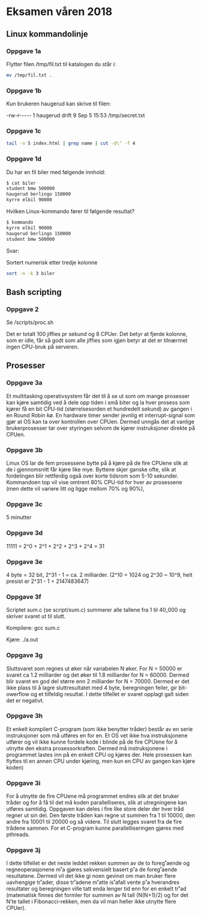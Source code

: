# Eksamen våren 2018

## Linux kommandolinje

### Oppgave 1a

Flytter filen /tmp/fil.txt til katalogen du står i:

```Bash
mv /tmp/fil.txt .
```

### Oppgave 1b

Kun brukeren haugerud kan skrive til filen:

-rw-r----- 1 haugerud drift 9 Sep 5 15:53 /tmp/secret.txt

### Oppgave 1c

```Bash
tail -n 5 index.html | grep name | cut -d\" -f 4
```

### Oppgave 1d

Du har en fil biler med følgende innhold:

```Bash
$ cat biler
student bmw 500000
haugerud berlingo 150000
kyrre elbil 90000
```

Hvilken Linux-kommando fører til følgende resultat?

```Bash
$ kommando
kyrre elbil 90000
haugerud berlingo 150000
student bmw 500000
```

Svar:

Sortert numerisk etter tredje kolonne

```Bash
sort -n -k 3 biler
```

## Bash scripting

### Oppgave 2

Se /scripts/proc.sh

Det er totalt 100 jiffies pr sekund og 8 CPUer. Det betyr at fjerde kolonne, som er idle, får så godt som alle jiffies
som igjen betyr at det er tilnærmet ingen CPU-bruk på serveren.

## Prosesser

### Oppgave 3a

Et multitasking operativsystem får det til å se ut som om mange prosesser kan kjøre samtidig ved å dele opp tiden i små
biter og la hver prosess som kjører få en bit CPU-tid (størrelsesorden et hundredelt sekund) av gangen i en Round Robin
kø. En hardware timer sender jevnlig et interrupt-signal som gjør at OS kan ta over kontrollen over CPUen. Dermed unngås
det at vanlige brukerprosesser tar over styringen selvom de kjører instruksjoner direkte på CPUen.

### Oppgave 3b

Linux OS lar de fem prosessene bytte på å kjøre på de fire CPUene slik at de i gjennomsnitt får kjøre like mye. Byttene
skjer ganske ofte, slik at fordelingen blir rettferdig også over korte tidsrom som 5-10 sekunder. Kommandoen top vil
vise omtrent 80% CPU-tid for hver av prosessene (men dette vil variere litt og ligge mellom 70% og 90%),

### Oppgave 3c

5 minutter

### Oppgave 3d

11111 = 2^0 + 2^1 + 2^2 + 2^3 + 2^4 = 31

### Oppgave 3e

4 byte = 32 bit, 2^31 - 1 = ca. 2 milliarder. (2^10 = 1024 og 2^30 ~ 10^9, helt presist er 2^31 - 1 = 2147483647)

### Oppgave 3f

Scriptet sum.c (se script/sum.c) summerer alle tallene fra 1 til 40_000 og skriver svaret ut til slutt.

Kompilere: gcc sum.c

Kjøre: ./a.out

### Oppgave 3g

Sluttsvaret som regnes ut øker når variabelen N øker. For N = 50000 er svaret ca 1.2 milliarder og det øker til 1.8
milliarder for N = 60000. Dermed blir svaret en god del større enn 2 milliarder for N = 70000. Dermed er det ikke plass
til å lagre sluttresultatet med 4 byte, beregningen feiler, gir bit-owerflow og et tilfeldig resultat. I dette tilfellet
er svaret opplagt galt siden det er negativt.

### Oppgave 3h

Et enkelt kompilert C-program (som ikke benytter tråder) består av en serie instruksjoner som må utføres en for en. Et
OS vet ikke hva instruksjonene utfører og vil ikke kunne fordele kode i blinde på de fire CPUene for å utnytte den
ekstra prosessorkraften. Dermed må instruksjonene i programmet lastes inn på en enkelt CPU og kjøres der. Hele prosessen
kan flyttes til en annen CPU under kjøring, men kun en CPU av gangen kan kjøre koden)

### Oppgave 3i

For å utnytte de fire CPUene må programmet endres slik at det bruker tråder og for å få til det må koden
parallelliseres, slik at utregningene kan utføres samtidig. Oppgaven kan deles i fire like store deler der hver tråd
regner ut sin del. Den første tråden kan regne ut summen fra 1 til 10000, den andre fra 10001 til 20000 og så videre.
Til slutt legges svaret fra de fire trådene sammen. For et C-program kunne parallelliseringen gjøres med pthreads.

### Oppgave 3j

I dette tilfellet er det neste leddet rekken summen av de to foreg˚aende og regneoperasjonene m˚a gjøres sekvensielt
basert p˚a de foreg˚aende resultatene. Dermed vil det ikke gi noen gevinst om man bruker flere uavhengige tr˚ader, disse
tr˚adene m˚atte is˚afall vente p˚a hverandres resultater og beregningen ville tatt enda lenger tid enn for en enkelt
tr˚ad (matematisk finnes det formler for summen av N tall (N(N+1)/2) og for det N’te tallet i Fibonacci-rekken, men da
vil man heller ikke utnytte flere CPUer).























